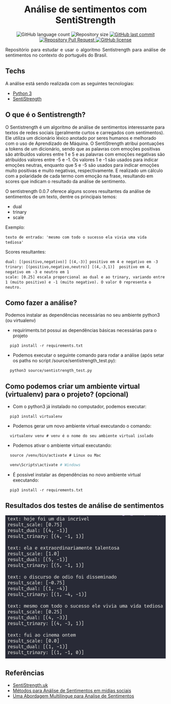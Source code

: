 <h1 align="center"> Análise de sentimentos com SentiStrength </h1>

<p align="center">
  <img alt="GitHub language count" src="https://img.shields.io/github/languages/count/LucasPereiraMiranda/sentiment-detection-with-sentistrength">

  <img alt="Repository size" src="https://img.shields.io/github/repo-size/LucasPereiraMiranda/sentiment-detection-with-sentistrength">
  
  <a href="https://github.com/LucasPereiraMiranda/sentiment-detection-with-sentistrength/commits/master">
    <img alt="GitHub last commit" src="https://img.shields.io/github/last-commit/LucasPereiraMiranda/sentiment-detection-with-sentistrength">
  </a>

  <a href="https://github.com/LucasPereiraMiranda/sentiment-detection-with-sentistrength/issues-pr/">
    <img alt="Repository Pull Request" src="https://img.shields.io/github/issues-pr/LucasPereiraMiranda/sentiment-detection-with-sentistrength">
  </a>

  <a href="https://github.com/LucasPereiraMiranda/sentiment-detection-with-sentistrength/issues">
    <img alt="GitHub license" src="https://img.shields.io/github/license/LucasPereiraMiranda/sentiment-detection-with-sentistrength">
  </a>
</p>

<p align="justify"> Repositório para estudar e usar o algoritmo Sentistrength para análise de sentimentos no contexto do português do Brasil. 
</p>

## Techs

A análise está sendo realizada com as seguintes tecnologias:

- [Python 3](https://www.python.org/)
- [SentiStrength](http://sentistrength.wlv.ac.uk/)

## O que é o Sentistrength?

O Sentistrength é um algoritmo de análise de sentimentos interessante para textos de redes sociais (geralmente curtos e carregados com sentimentos).
Ele utiliza um dicionário léxico anotado por seres humanos e melhorado com o uso de Aprendizado de Máquina. O SentiStrength atribui pontuações
a tokens de um dicionário, sendo que as palavras com emoções positivas são atribuídos valores entre 1 e 5 e as palavras com emoções negativas são
atribuídos valores entre -5 e -1. Os valores 1 e -1 são usados para indicar emoções neutras, enquanto que 5 e -5 são usados para indicar emoções
muito positivas e muito negativas, respectivamente. E realizado um cálculo com a polaridade de cada termo com emoção na frase, resultando em scores
que indicam o resultado da análise de sentimento.

O sentistrength 0.0.7 oferece alguns scores resultantes da análise de sentimentos de um texto, dentre os principais temos:

- dual
- trinary
- scale

Exemplo:

    texto de entrada: 'mesmo com todo o sucesso ela vivia uma vida tediosa'

Scores resultantes:

    dual: [(positivo,negativo)] [(4,-3)] positivo em 4 e negativo em -3
    trinary: [(positivo,negativo,neutro)] [(4,-3,1)]  positivo em 4, negativo em -3 e neutro em 1
    scale: [0.25] escala proporcional ao dual e ao trinary, variando entre 1 (muito positivo) e -1 (muito negativo). O valor 0 representa o neutro.

## Como fazer a análise?

Podemos instalar as dependências necessárias no seu ambiente python3 (ou virtualenv)

- requiriments.txt possui as dependências básicas necessárias para o projeto

```shell
  pip3 install -r requirements.txt
```

- Podemos executar o seguinte comando para rodar a análise (após setar os paths no script /source/sentistrength_test.py):

```shell
  python3 source/sentistrength_test.py
```

## Como podemos criar um ambiente virtual (virtualenv) para o projeto? (opcional)

- Com o python3 já instalado no computador, podemos executar:

```shell
  pip3 install virtualenv
```

- Podemos gerar um novo ambiente virtual executando o comando:

```shell
  virtualenv venv # venv é o nome do seu ambiente virtual isolado
```

- Podemos ativar o ambiente virtual executando:

```shell
  source /venv/bin/activate # Linux ou Mac
```

```powershell
  venv\Scripts\activate # Windows
```

- É possível instalar as dependências no novo ambiente virtual executando:

```shell
  pip3 install -r requirements.txt
```

## Resultados dos testes de análise de sentimentos

<div display="flex" align-items="center" justify-content="center">
  <img alt="Results" title="#results" src=".github/results.png" width="600px" />
</div>


## Referências

- [SentiStrength.uk](http://sentistrength.wlv.ac.uk/)
- [Métodos para Análise de Sentimentos em mídias sociais](https://homepages.dcc.ufmg.br/~fabricio/download/webmedia-short-course.pdf)
- [Uma Abordagem Multilíngue para Analise de Sentimentos](https://homepages.dcc.ufmg.br/~fabricio/download/brasnam15-multi.pdf)